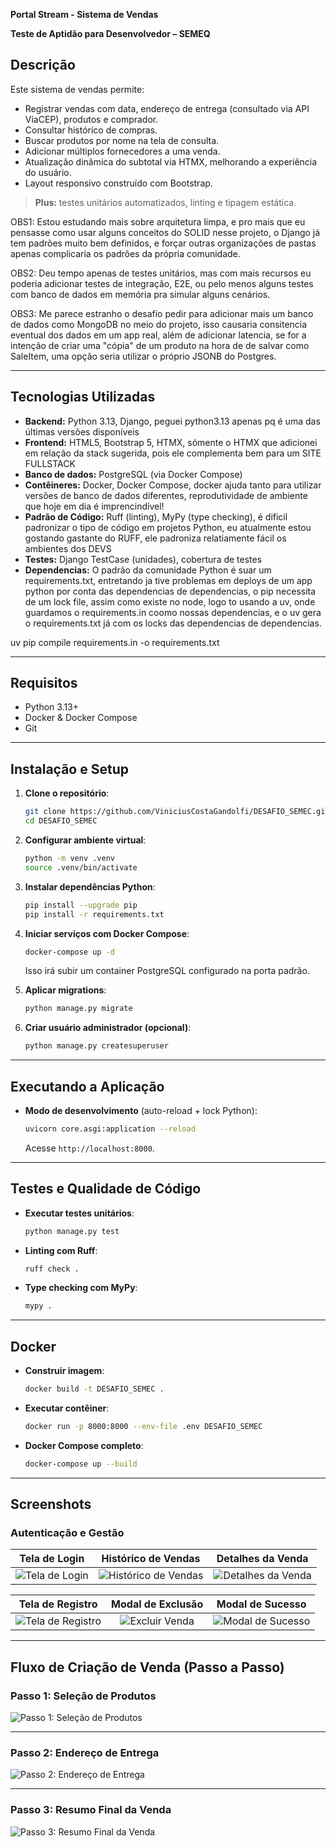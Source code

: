 **Portal Stream - Sistema de Vendas**

**Teste de Aptidão para Desenvolvedor – SEMEQ**


## Descrição

Este sistema de vendas permite:

* Registrar vendas com data, endereço de entrega (consultado via API ViaCEP), produtos e comprador.
* Consultar histórico de compras.
* Buscar produtos por nome na tela de consulta.
* Adicionar múltiplos fornecedores a uma venda.
* Atualização dinâmica do subtotal via HTMX, melhorando a experiência do usuário.
* Layout responsivo construído com Bootstrap.

> **Plus:** testes unitários automatizados, linting e tipagem estática.


OBS1: Estou estudando mais sobre arquitetura limpa, e pro mais que eu pensasse como usar alguns conceitos do SOLID nesse projeto, o Django já tem padrões muito bem definidos, e forçar outras organizações de pastas apenas complicaria os padrões da própria comunidade.


OBS2: Deu tempo apenas de testes unitários, mas com mais recursos eu poderia adicionar testes de integração, E2E, ou pelo menos alguns testes com banco de dados em memória pra simular alguns cenários.

OBS3: Me parece estranho o desafio pedir para adicionar mais um banco de dados como MongoDB no meio do projeto, isso causaria consitencia eventual dos dados em um app real, além de adicionar latencia, se for a intenção de criar uma "cópia" de um produto na hora de de salvar como SaleItem, uma opção seria utilizar o próprio JSONB do Postgres.


---

## Tecnologias Utilizadas

* **Backend:** Python 3.13, Django, peguei python3.13 apenas pq é uma das últimas versões disponíveis
* **Frontend:** HTML5, Bootstrap 5, HTMX, sómente o HTMX que adicionei em relação da stack sugerida, pois ele complementa bem para um SITE FULLSTACK
* **Banco de dados:** PostgreSQL (via Docker Compose)
* **Contêineres:** Docker, Docker Compose, docker ajuda tanto para utilizar versões de banco de dados diferentes, reprodutividade de ambiente que hoje em dia é imprencindível!
* **Padrão de Código:** Ruff (linting), MyPy (type checking), é dificil padronizar o tipo de código em projetos Python, eu atualmente estou gostando gastante do RUFF, ele padroniza relatiamente fácil os ambientes dos DEVS
* **Testes:** Django TestCase (unidades), cobertura de testes
* **Dependencias:** O padrão da comunidade Python é suar um requirements.txt, entretando ja tive problemas em deploys de um app python por conta das dependencias de dependencias, o pip necessita de um lock file, assim como existe no node, logo to usando a uv, onde guardamos o requirements.in coomo nossas dependencias, e o uv gera o requirements.txt já com os locks das dependencias de dependencias.

uv pip compile requirements.in -o requirements.txt


---

## Requisitos

* Python 3.13+
* Docker & Docker Compose
* Git

---

## Instalação e Setup

1. **Clone o repositório**:

   ```bash
   git clone https://github.com/ViniciusCostaGandolfi/DESAFIO_SEMEC.git
   cd DESAFIO_SEMEC
   ```

2. **Configurar ambiente virtual**:

   ```bash
   python -m venv .venv
   source .venv/bin/activate
   ```

3. **Instalar dependências Python**:

   ```bash
   pip install --upgrade pip
   pip install -r requirements.txt
   ```

4. **Iniciar serviços com Docker Compose**:

   ```bash
   docker-compose up -d
   ```

   Isso irá subir um container PostgreSQL configurado na porta padrão.

5. **Aplicar migrations**:

   ```bash
   python manage.py migrate
   ```

6. **Criar usuário administrador (opcional)**:

   ```bash
   python manage.py createsuperuser
   ```

---

## Executando a Aplicação

* **Modo de desenvolvimento** (auto-reload + lock Python):

  ```bash
  uvicorn core.asgi:application --reload
  ```

  Acesse `http://localhost:8000`.

---

## Testes e Qualidade de Código

* **Executar testes unitários**:

  ```bash
  python manage.py test
  ```

* **Linting com Ruff**:

  ```bash
  ruff check .
  ```

* **Type checking com MyPy**:

  ```bash
  mypy .
  ```

---

## Docker

* **Construir imagem**:

  ```bash
  docker build -t DESAFIO_SEMEC .
  ```

* **Executar contêiner**:

  ```bash
  docker run -p 8000:8000 --env-file .env DESAFIO_SEMEC
  ```

* **Docker Compose completo**:

  ```bash
  docker-compose up --build
  ```

---


## Screenshots

### Autenticação e Gestão

| Tela de Login | Histórico de Vendas | Detalhes da Venda |
| :---: | :---: | :---: |
| ![Tela de Login](screenshots/login.png) | ![Histórico de Vendas](screenshots/list_sales.png) | ![Detalhes da Venda](screenshots/detail_sale.png) |

| Tela de Registro | Modal de Exclusão | Modal de Sucesso |
| :---: | :---: | :---: |
| ![Tela de Registro](screenshots/register.png) | ![Excluir Venda](screenshots/delete_sale.png) | ![Modal de Sucesso](screenshots/sucess_modal.png) |

---

## Fluxo de Criação de Venda (Passo a Passo)

### Passo 1: Seleção de Produtos

![Passo 1: Seleção de Produtos](screenshots/sale_step_products.png)

---

### Passo 2: Endereço de Entrega

![Passo 2: Endereço de Entrega](screenshots/sale_step_address.png)

---

### Passo 3: Resumo Final da Venda

![Passo 3: Resumo Final da Venda](screenshots/sale_step_summary.png)
